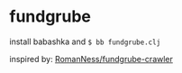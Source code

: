 # fundgrube

install babashka and `$ bb fundgrube.clj`

inspired by: [RomanNess/fundgrube-crawler](https://github.com/RomanNess/fundgrube-crawler)